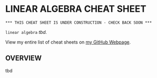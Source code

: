 # LINEAR ALGEBRA CHEAT SHEET

```
*** THIS CHEAT SHEET IS UNDER CONSTRUCTION - CHECK BACK SOON ***
```

`linear algebra` _tbd._

View my entire list of cheat sheets on
[my GitHub Webpage](https://jeffdecola.github.io/my-cheat-sheets/).

## OVERVIEW

tbd
